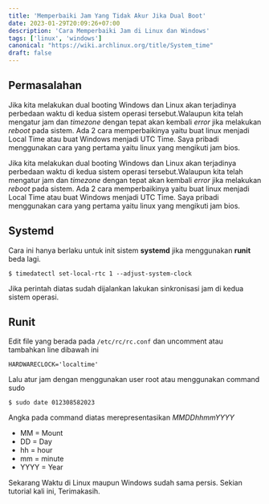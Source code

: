 ```yaml
---
title: 'Memperbaiki Jam Yang Tidak Akur Jika Dual Boot'
date: 2023-01-29T20:09:26+07:00
description: 'Cara Memperbaiki Jam di Linux dan Windows'
tags: ['linux', 'windows']
canonical: "https://wiki.archlinux.org/title/System_time"
draft: false
---
```


## Permasalahan

Jika kita melakukan dual booting Windows dan Linux akan terjadinya perbedaan waktu di kedua sistem operasi tersebut.Walaupun kita telah mengatur jam dan _timezone_ dengan tepat akan kembali _error_ jika melakukan _reboot_ pada sistem. Ada 2 cara memperbaikinya yaitu buat linux menjadi Local Time atau buat Windows menjadi UTC Time. Saya pribadi menggunakan cara yang pertama yaitu linux yang mengikuti jam bios.

Jika kita melakukan dual booting Windows dan Linux akan terjadinya perbedaan waktu di kedua sistem operasi tersebut.Walaupun kita telah mengatur jam dan _timezone_ dengan tepat akan kembali _error_ jika melakukan _reboot_ pada sistem. Ada 2 cara memperbaikinya yaitu buat linux menjadi Local Time atau buat Windows menjadi UTC Time. Saya pribadi menggunakan cara yang pertama yaitu linux yang mengikuti jam bios.

## Systemd

Cara ini hanya berlaku untuk init sistem **systemd** jika menggunakan **runit** beda lagi.

```
$ timedatectl set-local-rtc 1 --adjust-system-clock
```

Jika perintah diatas sudah dijalankan lakukan sinkronisasi jam di kedua sistem operasi.

## Runit

Edit file yang berada pada `/etc/rc/rc.conf` dan uncomment atau tambahkan line dibawah ini

```
HARDWARECLOCK='localtime'
```

Lalu atur jam dengan menggunakan user root atau menggunakan command sudo

```
$ sudo date 012308582023
```

Angka pada command diatas merepresentasikan _MMDDhhmmYYYY_

- MM = Mount
- DD = Day
- hh = hour
- mm = minute
- YYYY = Year

Sekarang Waktu di Linux maupun Windows sudah sama persis. Sekian tutorial kali ini, Terimakasih.
